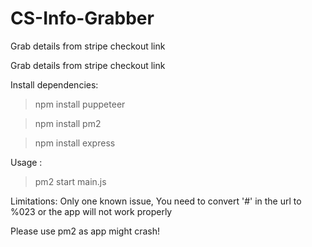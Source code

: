 # CS-Info-Grabber
Grab details from stripe checkout link

Grab details from stripe checkout link

Install dependencies:

> npm install puppeteer

> npm install pm2

> npm install express

Usage :

> pm2 start main.js

Limitations: 
Only one known issue, You need to convert '#' in the url to %023 or the app will not work properly

Please use pm2 as app might crash!
